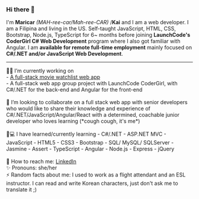 ### Hi there 👋

<!--
**carrimaxx/carrimaxx** is a ✨ _special_ ✨ repository because its `README.md` (this file) appears on your GitHub profile.

Here are some ideas to get you started:

- 🔭 I’m currently working on ...
- 🌱 I’m currently learning ...
- 👯 I’m looking to collaborate on ...
- 🤔 I’m looking for help with ...
- 💬 Ask me about ...
- 📫 How to reach me: ...
- 😄 Pronouns: ...
- ⚡ Fun fact: ...

##### Github Stats
Commits: {{ COMMITS }}
Repositories: {{ REPOSITORIES }}
Account age: {{ ACCOUNT_AGE }}
-->
I'm **Maricar** *(MAH-ree-car/Mah-ree-CAR)* /**Kai** and I am a web developer. I am a Filipina and living in the US. Self-taught JavaScript, HTML, CSS, Bootstrap, Node.js, TypeScript for 6~ months before joining **LaunchCode's CoderGirl C# Web Development** program where I also got familiar with Angular. I am **available for remote full-time employment** mainly focused on **C#/.NET and/or JavaScript Web Development**.
<br>
<hr>
👩‍💻 I’m currently working on
<br />
- <a href="https://github.com/carrimaxx/MovieWatchlist">A full-stack movie watchlist web app</a>
<br />
- A full-stack web app group project with LaunchCode CoderGirl, with C#/.NET for the back-end and Angular for the front-end
<br />
<br />
👯 I’m looking to collaborate on
a full stack web app with senior developers who would like to share their knowledge and experience of C#/.NET/JavaScript/Angular/React with a determined, coachable junior developer who loves learning (*cough cough, it's me*)
<br />
<br />
🌱💻 I have learned/currently learning
- C#/.NET
- ASP.NET MVC
- JavaScript
- HTML5
- CSS3
- Bootstrap
- SQL/ MySQL/ SQLServer
- Jasmine
- Assert
- TypeScript
- Angular
- Node.js
- Express
- jQuery
<br />
<br />
📧  How to reach me: <a href="https://www.linkedin.com/authwall?trk=gf&trkInfo=AQHyjq3ww_dROwAAAXfhlx0ouoRAxqESwrt3D9h_GORCJ8qvG0OEH2tkpk-2J-GLNMD4aYXx_4BmNC8O6F9OOUQh9NSUkpU7AB-Aptqgw6DlwPtchajF2yfAVaGbg4oG6_SyZ08=&originalReferer=&sessionRedirect=https%3A%2F%2Fwww.linkedin.com%2Fin%2Fmaricar-walters%2F">LinkedIn</a>
<br />
✨  Pronouns: she/her
<br />
⚡  Random facts about me: I used to work as a flight attendant and an ESL instructor. I can read and write Korean characters, just don't ask me to translate it ;)
